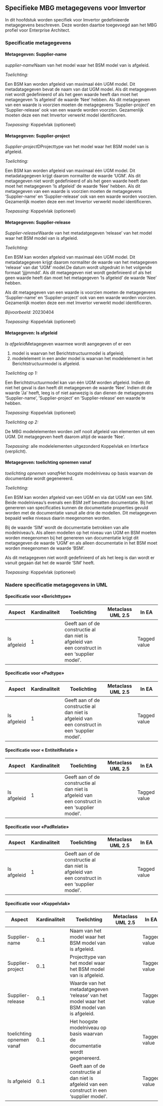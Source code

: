## Specifieke MBG metagegevens voor Imvertor

In dit hoofdstuk worden specifiek voor Imvertor gedefinieerde metagegevens beschreven. Deze worden daartoe toegevoegd aan het MBG profiel voor Enterprise Architect.

### Specificatie metagegevens 

#### Metagegeven: Supplier-name

<aside class="definition">
  <dfn data-lt="objecten">supplier-name</dfn>Naam van het model waar het BSM model van is afgeleid.
</aside>

_Toelichting:_

Een BSM kan worden afgeleid van maximaal één UGM model. Dit metadatagegeven bevat de naam van dat UGM model. Als dit metagegeven niet wordt gedefinieerd of als het geen waarde heeft dan moet het metagegeven ‘Is afgeleid’ de waarde ‘Nee’ hebben.
Als dit metagegeven van een waarde is voorzien moeten de metagegevens ‘Supplier-project’ en ‘Supplier-release’ ook van een waarde worden voorzien. Gezamenlijk moeten deze een met Imvertor verwerkt model identificeren.

_Toepassing:_ Koppelvlak (optioneel)

#### Metagegeven: Supplier-project

<aside class="definition">
  <dfn data-lt="objecten">Supplier-project</dfn>DProjecttype van het model waar het BSM model van is afgeleid.
</aside>

_Toelichting:_

Een BSM kan worden afgeleid van maximaal één UGM model. Dit metadatagegeven krijgt daarom normaliter de waarde ‘UGM’. Als dit metagegeven niet wordt gedefinieerd of als het geen waarde heeft dan moet het metagegeven ‘Is afgeleid’ de waarde ‘Nee’ hebben.
Als dit metagegeven van een waarde is voorzien moeten de metagegevens ‘Supplier-name’ en ‘Supplier-release’ ook van een waarde worden voorzien. Gezamenlijk moeten deze een met Imvertor verwerkt model identificeren.

_Toepassing:_ Koppelvlak (optioneel)

#### Metagegeven: Supplier-release

<aside class="definition">
  <dfn data-lt="objecten">Supplier-release</dfn>Waarde van het metadatgegeven ‘release’ van het model waar het BSM model van is afgeleid.
</aside>

_Toelichting:_

Een BSM kan worden afgeleid van maximaal één UGM model. Dit metadatagegeven krijgt daarom normaliter de waarde van het metagegeven ‘release’ van dat ‘UGM’ model.De datum wordt uitgedrukt in het volgende formaat ‘jjjjmmdd’. Als dit metagegeven niet wordt gedefinieerd of als het geen waarde heeft dan moet het metagegeven ‘Is afgeleid’ de waarde ‘Nee’ hebben.

Als dit metagegeven van een waarde is voorzien moeten de metagegevens ‘Supplier-name’ en ‘Supplier-project’ ook van een waarde worden voorzien. Gezamenlijk moeten deze een met Imvertor verwerkt model identificeren.

_Bijvoorbeeld:_ 20230404

_Toepassing:_ Koppelvlak (optioneel)

#### Metagegeven: Is afgeleid

<aside class="definition">
  <dfn data-lt="objecten">Is afgeleid</dfn>Metagegeven waarmee wordt aangegeven of er een

1.	model is waarvan het Berichtstructuurmodel is afgeleid;
2.	modelelement in een ander model is waarvan het modelelement in het Berichtstructuurmodel is afgeleid.
</aside>

_Toelichting op 1:_

Een Berichtstructuurmodel kan van één UGM worden afgeleid. Indien dit niet het geval is dan heeft dit metagegeven de waarde ‘Nee’. Indien dit de waarde ‘Ja’ heeft, leeg is of niet aanwezig is dan dienen de metagegevens ‘Supplier-name’, ‘Supplier-project’ en ‘Supplier-release’ een waarde te hebben.

_Toepassing:_ Koppelvlak (optioneel)

_Toelichting op 2:_

De MBG modelelementen worden zelf nooit afgeleid van elementen uit een UGM. Dit metagegeven heeft daarom altijd de waarde ‘Nee’.

_Toepassing:_ alle modelelementen uitgezonderd Koppelvlak en Interface (verplicht).

#### Metagegeven: toelichting opnemen vanaf

<aside class="definition">
  <dfn data-lt="objecten">toelichting opnemen vanaf</dfn>Het hoogste modelniveau op basis waarvan de documentatie wordt gegenereerd.
</aside>

_Toelichting:_

Een BSM kan worden afgeleid van een UGM en via dat UGM van een SIM. Beide modelniveau’s evenals een BSM zelf bevatten documentatie. Bij het genereren van specificaties kunnen de documentatie properties gevuld worden met de documentatie vanuit alle drie de modellen. Dit metagegeven bepaald welke niveaus daarin meegenomen worden.

Bij de waarde ‘SIM’ wordt de documentatie betrokken van alle modelniveau’s. Als alleen modellen op het niveau van UGM en BSM moeten worden meegenomen bij het genereren van documentatie krijgt dit metagegeven de waarde ‘UGM’ en als alleen documentatie in het BSM moet worden meegenomen de waarde ‘BSM’.

Als dit metagegeven niet wordt gedefinieerd of als het leeg is dan wordt er vanuit gegaan dat het de waarde ‘SIM’ heeft.

_Toepassing:_ Koppelvlak (optioneel)

### Nadere specificatie metagegevens in UML

#### Specificatie voor «Berichttype»

| Aspect | Kardinaliteit | Toelichting | Metaclass UML 2.5 | In EA |
| --- | --- | --- | --- | --- |
| Is afgeleid | 1 | Geeft aan of de constructie al dan niet is afgeleid van een construct in een ‘supplier model’. |  | Tagged value |

#### Specificatie voor «Padtype»

| Aspect | Kardinaliteit | Toelichting | Metaclass UML 2.5 | In EA |
| --- | --- | --- | --- | --- |
| Is afgeleid | 1 | Geeft aan of de constructie al dan niet is afgeleid van een construct in een ‘supplier model’. |  | Tagged value |

#### Specificatie voor « EntiteitRelatie »

| Aspect | Kardinaliteit | Toelichting | Metaclass UML 2.5 | In EA |
| --- | --- | --- | --- | --- |
| Is afgeleid | 1 | Geeft aan of de constructie al dan niet is afgeleid van een construct in een ‘supplier model’. |  | Tagged value |

#### Specificatie voor «PadRelatie»

| Aspect | Kardinaliteit | Toelichting | Metaclass UML 2.5 | In EA |
| --- | --- | --- | --- | --- |
| Is afgeleid | 1 | Geeft aan of de constructie al dan niet is afgeleid van een construct in een ‘supplier model’. |  | Tagged value |

#### Specificatie voor «Koppelvlak»

| Aspect | Kardinaliteit | Toelichting | Metaclass UML 2.5 | In EA |
| --- | --- | --- | --- | --- |
| Supplier-name | 0..1 | Naam van het model waar het BSM model van is afgeleid. |  | Tagged value |
| Supplier-project | 0..1 | Projecttype van het model waar het BSM model van is afgeleid. |  | Tagged value |
| Supplier-release | 0..1 | Waarde van het metadatgegeven ‘release’ van het model waar het BSM model van is afgeleid. |  | Tagged value |
| toelichting opnemen vanaf | 0..1 | Het hoogste modelniveau op basis waarvan de documentatie wordt gegenereerd. |  | Tagged value |
| Is afgeleid | 0..1 | Geeft aan of de constructie al dan niet is afgeleid van een construct in een ‘supplier model’. |  | Tagged value |
